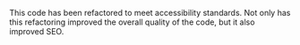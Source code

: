This code has been refactored to meet accessibility standards. Not only has this refactoring improved the overall quality of the code, but it also improved SEO.
